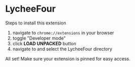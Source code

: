 # LycheeFour

Steps to install this extension
1. navigate to `chrome://extensions` in your browser
2. toggle "Developer mode"
3. click **LOAD UNPACKED** button
4. navigate to and select the LycheeFour directory

All set! Make sure your extension is pinned for easy access.
